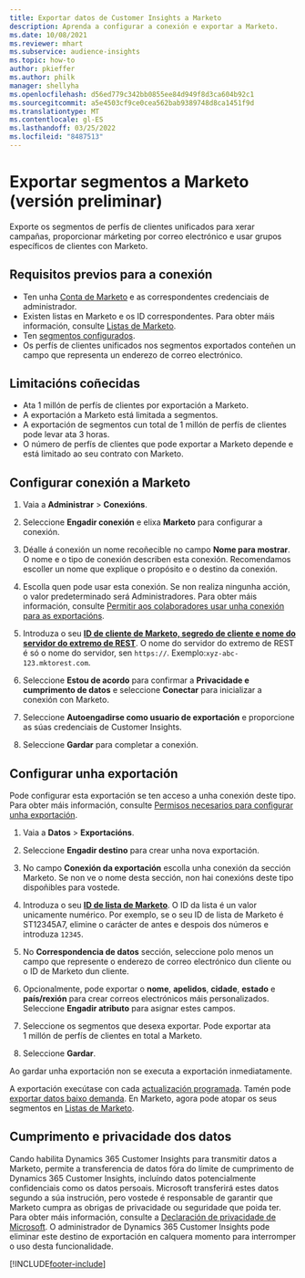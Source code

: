 ```yaml
---
title: Exportar datos de Customer Insights a Marketo
description: Aprenda a configurar a conexión e exportar a Marketo.
ms.date: 10/08/2021
ms.reviewer: mhart
ms.subservice: audience-insights
ms.topic: how-to
author: pkieffer
ms.author: philk
manager: shellyha
ms.openlocfilehash: d56ed779c342bb0855ee84d949f8d3ca604b92c1
ms.sourcegitcommit: a5e4503cf9ce0cea562bab9389748d8ca1451f9d
ms.translationtype: MT
ms.contentlocale: gl-ES
ms.lasthandoff: 03/25/2022
ms.locfileid: "8487513"
---
```

# <a name="export-segments-to-marketo-preview"></a>Exportar segmentos a Marketo (versión preliminar)

Exporte os segmentos de perfís de clientes unificados para xerar campañas, proporcionar márketing por correo electrónico e usar grupos específicos de clientes con Marketo.

## <a name="prerequisites-for-connection"></a>Requisitos previos para a conexión

-   Ten unha [Conta de Marketo](https://login.marketo.com/) e as correspondentes credenciais de administrador.
-   Existen listas en Marketo e os ID correspondentes. Para obter máis información, consulte [Listas de Marketo](https://docs.marketo.com/display/public/DOCS/Understanding+Static+Lists).
-   Ten [segmentos configurados](segments.md).
-   Os perfís de clientes unificados nos segmentos exportados conteñen un campo que representa un enderezo de correo electrónico.

## <a name="known-limitations"></a>Limitacións coñecidas

- Ata 1 millón de perfís de clientes por exportación a Marketo.
- A exportación a Marketo está limitada a segmentos.
- A exportación de segmentos cun total de 1 millón de perfís de clientes pode levar ata 3 horas. 
- O número de perfís de clientes que pode exportar a Marketo depende e está limitado ao seu contrato con Marketo.

## <a name="set-up-connection-to-marketo"></a>Configurar conexión a Marketo

1. Vaia a **Administrar** > **Conexións**.

1. Seleccione **Engadir conexión** e elixa **Marketo** para configurar a conexión.

1. Déalle á conexión un nome recoñecible no campo **Nome para mostrar**. O nome e o tipo de conexión describen esta conexión. Recomendamos escoller un nome que explique o propósito e o destino da conexión.

1. Escolla quen pode usar esta conexión. Se non realiza ningunha acción, o valor predeterminado será Administradores. Para obter máis información, consulte [Permitir aos colaboradores usar unha conexión para as exportacións](connections.md#allow-contributors-to-use-a-connection-for-exports).

1. Introduza o seu **[ID de cliente de Marketo, segredo de cliente e nome do servidor do extremo de REST](https://developers.marketo.com/rest-api/authentication/)**. O nome do servidor do extremo de REST é só o nome do servidor, sen `https://`. Exemplo:`xyz-abc-123.mktorest.com`. 

1. Seleccione **Estou de acordo** para confirmar a **Privacidade e cumprimento de datos** e seleccione **Conectar** para inicializar a conexión con Marketo.

1. Seleccione **Autoengadirse como usuario de exportación** e proporcione as súas credenciais de Customer Insights.

1. Seleccione **Gardar** para completar a conexión.

## <a name="configure-an-export"></a>Configurar unha exportación

Pode configurar esta exportación se ten acceso a unha conexión deste tipo. Para obter máis información, consulte [Permisos necesarios para configurar unha exportación](export-destinations.md#set-up-a-new-export).

1. Vaia a **Datos** > **Exportacións**.

1. Seleccione **Engadir destino** para crear unha nova exportación.

1. No campo **Conexión da exportación** escolla unha conexión da sección Marketo. Se non ve o nome desta sección, non hai conexións deste tipo dispoñibles para vostede.

1. Introduza o seu **[ID de lista de Marketo](https://docs.marketo.com/display/public/DOCS/Understanding+Static+Lists)**. O ID da lista é un valor unicamente numérico. Por exemplo, se o seu ID de lista de Marketo é ST12345A7, elimine o carácter de antes e despois dos números e introduza `12345`. 

1. No **Correspondencia de datos** sección, seleccione polo menos un campo que represente o enderezo de correo electrónico dun cliente ou o ID de Marketo dun cliente. 

1. Opcionalmente, pode exportar o **nome**, **apelidos**, **cidade**, **estado** e **país/rexión** para crear correos electrónicos máis personalizados. Seleccione **Engadir atributo** para asignar estes campos.

1. Seleccione os segmentos que desexa exportar. Pode exportar ata 1 millón de perfís de clientes en total a Marketo.

1. Seleccione **Gardar**.

Ao gardar unha exportación non se executa a exportación inmediatamente.

A exportación execútase con cada [actualización programada](system.md#schedule-tab). Tamén pode [exportar datos baixo demanda](export-destinations.md#run-exports-on-demand). En Marketo, agora pode atopar os seus segmentos en [Listas de Marketo](https://docs.marketo.com/display/public/DOCS/Understanding+Static+Lists).


## <a name="data-privacy-and-compliance"></a>Cumprimento e privacidade dos datos

Cando habilita Dynamics 365 Customer Insights para transmitir datos a Marketo, permite a transferencia de datos fóra do límite de cumprimento de Dynamics 365 Customer Insights, incluíndo datos potencialmente confidenciais como os datos persoais. Microsoft transferirá estes datos segundo a súa instrución, pero vostede é responsable de garantir que Marketo cumpra as obrigas de privacidade ou seguridade que poida ter. Para obter máis información, consulte a [Declaración de privacidade de Microsoft](https://go.microsoft.com/fwlink/?linkid=396732).
O administrador de Dynamics 365 Customer Insights pode eliminar este destino de exportación en calquera momento para interromper o uso desta funcionalidade.


[!INCLUDE[footer-include](../includes/footer-banner.md)]
